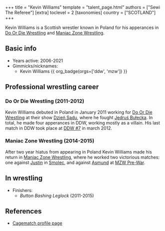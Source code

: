 +++
title = "Kevin Williams"
template = "talent_page.html"
authors = ["Sewi The Referee"]
[extra]
toclevel = 2
[taxonomies]
country = ["SCOTLAND"]
+++

Kevin Williams is a Scottish wrestler known in Poland for his apperances in [Do Or Die Wrestling](@/o/ddw.md) and [Maniac Zone Wrestling](@/o/mzw.md).

## Basic info

* Years active: 2006-2021
* Gimmicks/nicknames:
  - Kevin Williams {{ org_badge(orgs=['ddw', 'mzw']) }}

## Professional wrestling career

### Do Or Die Wrestling (2011-2012)

Kevin Williams debuted in Poland in January 2011 working for [Do Or Die Wrestling](@/o/ddw.md) at their show [Dzień Sądu](@/e/ddw/2011-01-15-ddw-5-dzien-sadu.md), where he fought [Jędruś Bułecka](@/w/jedrus-bulecka.md). In total, he made four apperances in DDW, working mostly as a villain. His last match in DDW took place at [DDW #7](@/e/ddw/2012-03-10-ddw-7.md) in march 2012.

### Maniac Zone Wrestling (2014-2015)

After two year hiatus from appearing in Poland Kevin Williams made his return in [Maniac Zone Wrestling](@/o/mzw.md), where he worked two victorious matches: one against [Justin](@/w/justin-joy.md) in [Smolec](@/e/mzw/2014-06-21-mzw-untitled.md), and against [Asmund](@/w/asmund.md) at [MZW Pre-War](@/e/mzw/2015-05-24-mzw-pre-war.md). 

## In wrestling

* Finishers:
  - _Button Bashing Leglock_ (2011-2015)

## References

* [Cagematch profile page](https://www.cagematch.net/?id=2&nr=6639)
